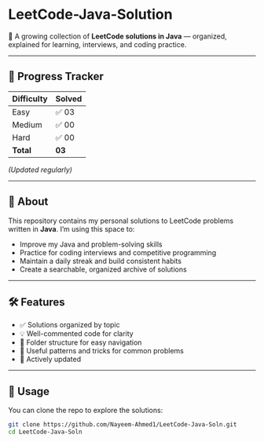 # LeetCode-Java-Solution

📘 A growing collection of **LeetCode solutions in Java** — organized, explained for learning, interviews, and coding practice.

---

## 📌 Progress Tracker

| Difficulty | Solved |
| ---------- | ------ |
| Easy       | ✅ 03  |
| Medium     | ✅ 00  |
| Hard       | ✅ 00  |
| **Total**  | **03** |

_(Updated regularly)_

---

## 🚀 About

This repository contains my personal solutions to LeetCode problems written in **Java**. I’m using this space to:

- Improve my Java and problem-solving skills
- Practice for coding interviews and competitive programming
- Maintain a daily streak and build consistent habits
- Create a searchable, organized archive of solutions

---

## 🛠️ Features

- ✅ Solutions organized by topic
- 💡 Well-commented code for clarity
- 📂 Folder structure for easy navigation
- 🧠 Useful patterns and tricks for common problems
- 🔄 Actively updated

---

## 💼 Usage

You can clone the repo to explore the solutions:

```bash
git clone https://github.com/Nayeem-Ahmed1/LeetCode-Java-Soln.git
cd LeetCode-Java-Soln



```
